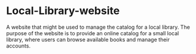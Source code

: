 # Local-Library-website
A website that might be used to manage the catalog for a local library. The purpose of the website is to provide an online catalog for a small local library, where users can browse available books and manage their accounts.
